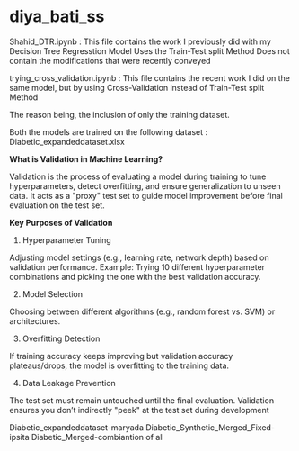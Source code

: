 # diya_bati_ss

Shahid_DTR.ipynb : This file contains the work I previously did with my Decision Tree Regresstion Model
                   Uses the Train-Test split Method
                   Does not contain the modifications that were recently conveyed


trying_cross_validation.ipynb : This file contains the recent work I did on the same model, but by using Cross-Validation instead of Train-Test split Method

The reason being, the inclusion of only the training dataset.


Both the models are trained on the following dataset : Diabetic_expandeddataset.xlsx


**What is Validation in Machine Learning?**

Validation is the process of evaluating a model during training to tune hyperparameters, detect overfitting, and ensure generalization to unseen data. It acts as a "proxy" test set to guide model improvement before final evaluation on the test set.


**Key Purposes of Validation**
1. Hyperparameter Tuning

  Adjusting model settings (e.g., learning rate, network depth) based on validation performance.
  Example: Trying 10 different hyperparameter combinations and picking the one with the best validation accuracy.

2. Model Selection

  Choosing between different algorithms (e.g., random forest vs. SVM) or architectures.

3. Overfitting Detection

  If training accuracy keeps improving but validation accuracy plateaus/drops, the model is overfitting to the training     data.

4. Data Leakage Prevention

  The test set must remain untouched until the final evaluation. Validation ensures you don’t indirectly "peek" at the test   set during development



  Diabetic_expandeddataset-maryada
  Diabetic_Synthetic_Merged_Fixed-ipsita
  Diabetic_Merged-combiantion of all

